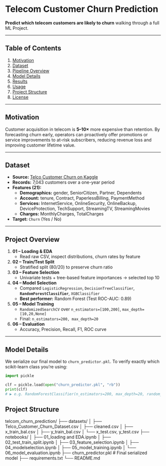 # Telecom Customer Churn Prediction

**Predict which telecom customers are likely to churn** walking through a full ML Project.

---

## Table of Contents

1. [Motivation](#motivation)  
2. [Dataset](#dataset)  
3. [Pipeline Overview](#pipeline-overview)  
4. [Model Details](#model-details)  
5. [Results](#results)  
6. [Usage](#usage)  
7. [Project Structure](#project-structure)  
8. [License](#license)  

---

## Motivation

Customer acquisition in telecom is **5–10×** more expensive than retention. By forecasting churn early, operators can proactively offer promotions or service improvements to at-risk subscribers, reducing revenue loss and improving customer lifetime value.  

---

## Dataset

- **Source:** [Telco Customer Churn on Kaggle][kaggle]  
- **Records:** 7,043 customers over a one-year period  
- **Features (21):**  
  - **Demographics:** gender, SeniorCitizen, Partner, Dependents  
  - **Account:** tenure, Contract, PaperlessBilling, PaymentMethod  
  - **Services:** InternetService, OnlineSecurity, OnlineBackup, DeviceProtection, TechSupport, StreamingTV, StreamingMovies  
  - **Charges:** MonthlyCharges, TotalCharges  
- **Target:** `Churn` (Yes / No)  

[kaggle]: https://www.kaggle.com/blastchar/telco-customer-churn

---

## Project Overview

1. **01 – Loading & EDA**  
   - Read raw CSV, inspect distributions, churn rates by feature  
2. **02 – Train/Test Split**  
   - Stratified split (80/20) to preserve churn ratio  
3. **03 – Feature Selection**  
   - Univariate tests + tree-based feature importances → selected top 10  
4. **04 – Model Selection**  
   - Compared `LogisticRegression`, `DecisionTreeClassifier`, **`RandomForestClassifier`**, `XGBClassifier`  
   - **Best performer:** Random Forest (Test ROC-AUC: 0.89)  
5. **05 – Model Training**  
   - `RandomizedSearchCV` over `n_estimators=[100,200]`, `max_depth=[10,20,None]`  
   - Final: `n_estimators=200, max_depth=20`  
6. **06 – Evaluation**  
   - Accuracy, Precision, Recall, F1, ROC curve  

---

## Model Details

We serialize our final model to `churn_predictor.pkl`.  To verify exactly which scikit-learn class you’re using:

```python
import pickle

clf = pickle.load(open("churn_predictor.pkl", "rb"))
print(clf)
# ▶️ e.g. RandomForestClassifier(n_estimators=200, max_depth=20, random_state=42)
```
## Project Structure  
telcom_churn_prediction/
├── datasets/
│   ├── Telco_Customer_Churn_Dataset.csv
│   ├── cleaned.csv
│   ├── x_train_bal.csv
│   ├── y_train_bal.csv
│   └── x_test.csv, y_test.csv
├── notebooks/
│   ├── 01_loading and EDA.ipynb
│   ├── 02_test_train_split.ipynb
│   ├── 03_feature_selection.ipynb
│   ├── 04_modelselection.ipynb
│   ├── 05_model_training.ipynb
│   └── 06_model_evaluation.ipynb
├── churn_predictor.pkl    # Final serialized model
├── requirements.txt
└── README.md

